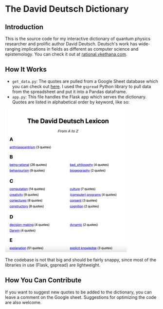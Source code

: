 # The David Deutsch Dictionary
## Introduction
This is the source code for my interactive dictionary of quantum physics researcher and prolific author David Deutsch. Deutsch's work has wide-ranging implications in fields as different as computer science and epistemology. You can check it out at [rational.vkethana.com](https://rational.vkethana.com).
## How It Works
- `get_data.py`: The quotes are pulled from a Google Sheet database which you can check out [here](https://docs.google.com/spreadsheets/d/1xTxusR0Mfy5eE5vbe8wjIAVwvfojvHzCse_J_fUteZc/edit#gid=0). I used the `gspread` Python library	to pull data from the spreadsheet and put it into a Pandas dataframe. 
-	`app.py`: This file handles the Flask app which serves the dictionary. Quotes are listed in alphabetical order by keyword, like so:

![An image of the app in action](app.jpg)

The codebase is not that big and should be fairly snappy, since most of the libraries in use (Flask, gspread)	are lightweight.
## How You Can Contribute
If you want to suggest new quotes to be added to the dictionary, you can leave a comment on the Google sheet. 
Suggestions for optimizing the code are also welcome.
